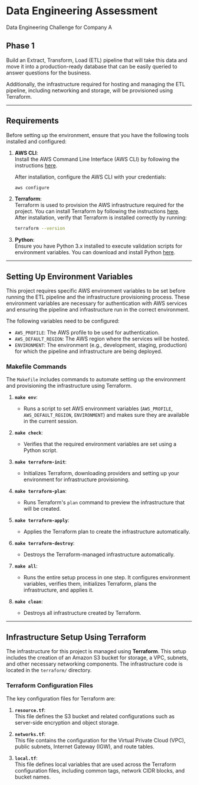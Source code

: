 # Data Engineering Assessment
Data Engineering Challenge for Company A

## **Phase 1**

Build an Extract, Transform, Load (ETL) pipeline that will take this data and move it into a production-ready database that can be easily queried to answer questions for the business.

Additionally, the infrastructure required for hosting and managing the ETL pipeline, including networking and storage, will be provisioned using Terraform.

---

## **Requirements**

Before setting up the environment, ensure that you have the following tools installed and configured:

1. **AWS CLI**:  
   Install the AWS Command Line Interface (AWS CLI) by following the instructions [here](https://docs.aws.amazon.com/cli/latest/userguide/install-cliv2.html).

   After installation, configure the AWS CLI with your credentials:
   ```bash
   aws configure
   ```

2. **Terraform**:  
   Terraform is used to provision the AWS infrastructure required for the project. You can install Terraform by following the instructions [here](https://developer.hashicorp.com/terraform/tutorials/aws-get-started/install-cli). After installation, verify that Terraform is installed correctly by running:
   ```bash
   terraform --version
   ```

3. **Python**:  
   Ensure you have Python 3.x installed to execute validation scripts for environment variables. You can download and install Python [here](https://www.python.org/downloads/).

---

## **Setting Up Environment Variables**

This project requires specific AWS environment variables to be set before running the ETL pipeline and the infrastructure provisioning process. These environment variables are necessary for authentication with AWS services and ensuring the pipeline and infrastructure run in the correct environment.

The following variables need to be configured:

- `AWS_PROFILE`: The AWS profile to be used for authentication.
- `AWS_DEFAULT_REGION`: The AWS region where the services will be hosted.
- `ENVIRONMENT`: The environment (e.g., development, staging, production) for which the pipeline and infrastructure are being deployed.

### **Makefile Commands**

The `Makefile` includes commands to automate setting up the environment and provisioning the infrastructure using Terraform.

1. **`make env`**: 
    - Runs a script to set AWS environment variables (`AWS_PROFILE`, `AWS_DEFAULT_REGION`, `ENVIRONMENT`) and makes sure they are available in the current session.

2. **`make check`**: 
    - Verifies that the required environment variables are set using a Python script.

3. **`make terraform-init`**: 
    - Initializes Terraform, downloading providers and setting up your environment for infrastructure provisioning.

4. **`make terraform-plan`**: 
    - Runs Terraform's `plan` command to preview the infrastructure that will be created.

5. **`make terraform-apply`**: 
    - Applies the Terraform plan to create the infrastructure automatically.

6. **`make terraform-destroy`**: 
    - Destroys the Terraform-managed infrastructure automatically.

7. **`make all`**: 
    - Runs the entire setup process in one step. It configures environment variables, verifies them, initializes Terraform, plans the infrastructure, and applies it.

8. **`make clean`**: 
    - Destroys all infrastructure created by Terraform.
---

## **Infrastructure Setup Using Terraform**

The infrastructure for this project is managed using **Terraform**. This setup includes the creation of an Amazon S3 bucket for storage, a VPC, subnets, and other necessary networking components. The infrastructure code is located in the `terraform/` directory.

### **Terraform Configuration Files**

The key configuration files for Terraform are:

1. **`resource.tf`**:  
   This file defines the S3 bucket and related configurations such as server-side encryption and object storage.

2. **`networks.tf`**:  
   This file contains the configuration for the Virtual Private Cloud (VPC), public subnets, Internet Gateway (IGW), and route tables.

3. **`local.tf`**:  
   This file defines local variables that are used across the Terraform configuration files, including common tags, network CIDR blocks, and bucket names.